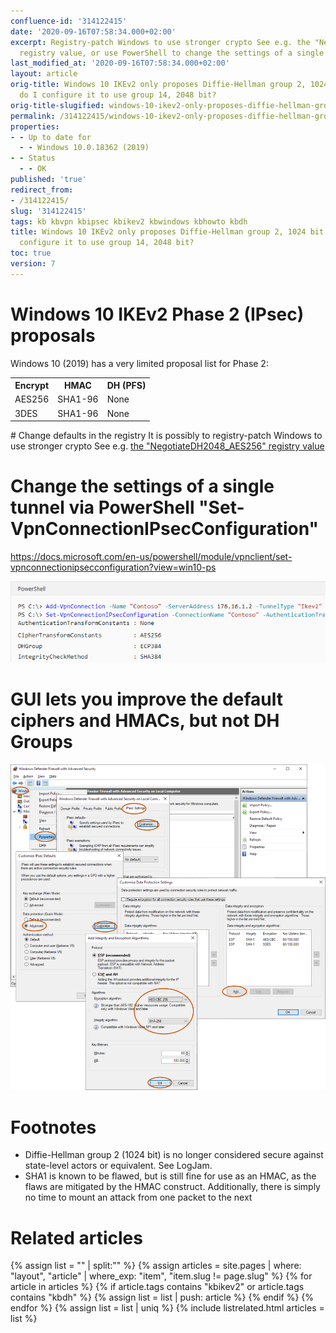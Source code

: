 ```yaml
---
confluence-id: '314122415'
date: '2020-09-16T07:58:34.000+02:00'
excerpt: Registry-patch Windows to use stronger crypto See e.g. the "NegotiateDH2048_AES256"
  registry value, or use PowerShell to change the settings of a single tunnel
last_modified_at: '2020-09-16T07:58:34.000+02:00'
layout: article
orig-title: Windows 10 IKEv2 only proposes Diffie-Hellman group 2, 1024 bit - how
  do I configure it to use group 14, 2048 bit?
orig-title-slugified: windows-10-ikev2-only-proposes-diffie-hellman-group-2-1024-bit---how-do-i-configure-it-to-use-group-14-2048-bit-
permalink: /314122415/windows-10-ikev2-only-proposes-diffie-hellman-group-2-1024-bit---how-do-i-configure-it-to-use-group-14-2048-bit-
properties:
- - Up to date for
  - - Windows 10.0.18362 (2019)
- - Status
  - - OK
published: 'true'
redirect_from:
- /314122415/
slug: '314122415'
tags: kb kbvpn kbipsec kbikev2 kbwindows kbhowto kbdh
title: Windows 10 IKEv2 only proposes Diffie-Hellman group 2, 1024 bit - how do I
  configure it to use group 14, 2048 bit?
toc: true
version: 7
---
```


# Windows 10 IKEv2 Phase 2 (IPsec) proposals
Windows 10 (2019) has a very limited proposal list for Phase 2:

<table class="wrapped"><colgroup><col/><col/><col/></colgroup><tbody><tr><th>Encrypt</th><th>HMAC</th><th colspan="1">DH (PFS)</th></tr><tr><td>AES256</td><td>SHA1-96</td><td colspan="1">None</td></tr><tr><td>3DES</td><td>SHA1-96</td><td colspan="1">None</td></tr></tbody></table># Change defaults in the registry
It is possibly to registry-patch Windows to use stronger crypto See e.g. <a href="https://duckduckgo.com/?q=NegotiateDH2048_AES256">the "NegotiateDH2048_AES256" registry value</a>

# Change the settings of a single tunnel via PowerShell "Set-VpnConnectionIPsecConfiguration"
<a href="https://docs.microsoft.com/en-us/powershell/module/vpnclient/set-vpnconnectionipsecconfiguration?view=win10-ps">https://docs.microsoft.com/en-us/powershell/module/vpnclient/set-vpnconnectionipsecconfiguration?view=win10-ps</a>

<img ac:queryparams="effects=border-simple,shadow-kn" ac:height="150" src="image2019-12-18_14-29-47.png"/>

# GUI lets you improve the default ciphers and HMACs, but not DH Groups
<img src="windows-firewall-ipsec-quick-mode-settings.svg"/>

# Footnotes
<ul><li>Diffie-Hellman group 2 (1024 bit) is no longer considered secure against state-level actors or equivalent. See <ac:link><ri:page ri:content-title="LogJam"/><ac:plain-text-link-body>LogJam</ac:plain-text-link-body></ac:link>.</li><li>SHA1 is known to be flawed, but is still fine for use as an HMAC, as the flaws are mitigated by the HMAC construct. Additionally, there is simply no time to mount an attack from one packet to the next</li></ul>


# Related articles
{% assign list = "" | split:"" %}
{% assign articles = site.pages | where: "layout", "article" | where_exp: "item", "item.slug != page.slug" %}
{% for article in articles %}
{% if article.tags contains "kbikev2" or article.tags contains "kbdh" %}
{% assign list = list | push: article %}
{% endif %}
{% endfor %}
{% assign list = list | uniq %}
{% include listrelated.html articles = list %}